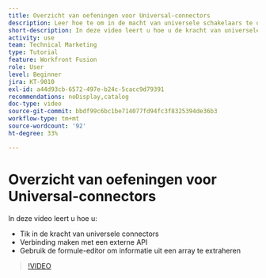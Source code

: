 ```yaml
---
title: Overzicht van oefeningen voor Universal-connectors
description: Leer hoe te om in de macht van universele schakelaars te onttrekken, met een externe API te verbinden, en informatie uit een serie, allen in  [!DNL Adobe Workfront Fusion] te halen.
short-description: In deze video leert u hoe u de kracht van universele connectors kunt benutten, verbinding kunt maken met een externe API en informatie uit een array kunt extraheren met de formule-editor.
activity: use
team: Technical Marketing
type: Tutorial
feature: Workfront Fusion
role: User
level: Beginner
jira: KT-9010
exl-id: a44d93cb-6572-497e-b24c-5cacc9d79391
recommendations: noDisplay,catalog
doc-type: video
source-git-commit: bbdf99c6bc1be714077fd94fc3f8325394de36b3
workflow-type: tm+mt
source-wordcount: '92'
ht-degree: 33%

---
```


# Overzicht van oefeningen voor Universal-connectors

In deze video leert u hoe u:

* Tik in de kracht van universele connectors
* Verbinding maken met een externe API
* Gebruik de formule-editor om informatie uit een array te extraheren

>[!VIDEO](https://video.tv.adobe.com/v/335269/?quality=12&learn=on&enablevpops=1)
